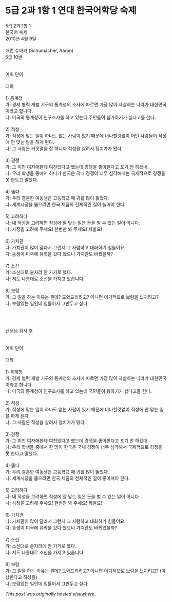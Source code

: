 # 5급 2과 1항 1 연대 한국어학당 숙제

<div>
<p>5&#44553; 2&#44284; 1&#54637; 1<br>&#54620;&#44397;&#50612; &#49689;&#51228;<br>2010&#45380; 4&#50900; 9&#51068;<br><br>&#50528;&#47088; &#49800;&#47560;&#52964; (Schumacher, Aaron)<br>5&#44553; 10&#48152;<br><br><br>&#50612;&#55064; &#45800;&#50612;<br><br>&#45824;&#54868;<br><br>1) &#53685;&#44228;&#52397;<br>&#44032;: &#44221;&#51228; &#54801;&#47141; &#44060;&#48156; &#44592;&#44396;&#51032; &#53685;&#44228;&#52397;&#51032; &#51312;&#49324;&#50640; &#46384;&#47476;&#47732; &#44032;&#51109; &#47566;&#51060; &#51088;&#49332;&#54616;&#45716; &#45208;&#46972;&#44032; &#45824;&#54620;&#48124;&#44397;&#51060;&#46972;&#44256; &#54633;&#45768;&#45796;.<br>&#45208;: &#48120;&#44397;&#51032; &#53685;&#44228;&#52397;&#51060; &#51064;&#44396;&#51312;&#49324;&#47484; &#54616;&#44256; &#51080;&#45716;&#45936; &#51452;&#48124;&#46308;&#51060; &#52280;&#44032;&#54616;&#44592;&#44032; &#49899;&#45796;&#44256;&#46308; &#54620;&#45796;.<br><br>2) &#51201;&#49457;<br>&#44032;: &#51201;&#49457;&#50640; &#47582;&#45716; &#51068;&#51060; &#54616;&#45208;&#46020; &#50630;&#45716; &#49324;&#46988;&#51060; &#51080;&#44592; &#46412;&#47928;&#50640; &#45320;&#45208;&#54624;&#44163;&#50630;&#51060; &#50612;&#46500; &#49324;&#46988;&#46308;&#51060; &#51201;&#49457;&#50640; &#50504; &#47582;&#45716; &#51068;&#51012; &#54616;&#44172; &#46108;&#45796;.<br>&#45208;: &#44536; &#49324;&#46988;&#51008; &#44144;&#51667;&#47568;&#51012; &#51096; &#54616;&#45768;&#44620; &#51201;&#49457;&#51012; &#49332;&#47140;&#49436; &#51221;&#52824;&#44032;&#44032; &#46096;&#45796;.<br><br>3) &#44221;&#51137;<br>&#44032;: &#44536; &#48120;&#52828; &#50668;&#51088;&#50528;&#54620;&#53580; &#50668;&#52828;&#51080;&#45796;&#44256; &#54664;&#45716;&#45936; &#44221;&#51137;&#51012; &#51339;&#50500;&#54620;&#45796;&#44256; &#54252;&#44592; &#50504; &#54616;&#44192;&#45348;.<br>&#45208;: &#50864;&#47532; &#54617;&#49373;&#46308; &#51473;&#50640;&#49436; &#54616;&#45208;&#44032; &#54620;&#44397;&#51008; &#44397;&#45236; &#44221;&#51137;&#51060; &#45320;&#47924; &#49900;&#44033;&#54644;&#49436;&#45716; &#44397;&#51228;&#51201;&#51004;&#47196; &#44221;&#51137;&#51012; &#47803; &#54620;&#46020;&#44256; &#47568;&#54664;&#45796;.<br><br>4) &#46763;&#45796;<br>&#44032;: &#50864;&#47532; &#44208;&#54844;&#54620; &#50668;&#46041;&#49373;&#51008; &#44256;&#46321;&#54617;&#44368; &#46412; &#44480;&#47484; &#47566;&#51060; &#46763;&#50632;&#45796;.<br>&#45208;: &#49464;&#44228;&#49884;&#51109;&#51012; &#46763;&#51004;&#47140;&#47732; &#54620;&#44397; &#51228;&#54408;&#51032; &#51204;&#52404;&#51201;&#51064; &#51656;&#51060; &#45720;&#50612;&#50556; &#54620;&#45796;.<br><br>5) &#44256;&#47140;&#54616;&#45796;<br>&#45208;: &#45236; &#51201;&#49457;&#51012; &#44256;&#47140;&#54616;&#47732; &#51201;&#49457;&#50640; &#51096; &#47582;&#45716; &#51068;&#51008; &#46024;&#51012; &#48268; &#49688; &#51080;&#45716; &#51068;&#51060; &#50500;&#45768;&#45796;.<br>&#45208;: &#49324;&#51221;&#51012; &#44256;&#47140;&#54644; &#51452;&#49464;&#50836;! &#54620;&#48264;&#47564; &#48400; &#51452;&#49464;&#50836;! &#51228;&#48156;&#50836;!<br><br>6) &#44032;&#52824;&#44288;<br>&#45208;: &#44032;&#52824;&#44288;&#51060; &#47566;&#51060; &#45804;&#46972;&#49436; &#44536;&#47088;&#51648; &#44536; &#49324;&#46988;&#54616;&#44256; &#45824;&#54868;&#54616;&#44592; &#55192;&#46308;&#50612;&#50836;.<br>&#45796;: &#46041;&#49373;&#51060; &#48120;&#44397;&#50640; &#50976;&#54617;&#51012; &#44052;&#45796; &#50772;&#51004;&#45768; &#44032;&#52824;&#44288;&#46020; &#48148;&#45032;&#51012;&#44620;?<br><br>7) &#49548;&#49888;<br>&#44032;: &#49548;&#49888;&#45824;&#47196; &#49696;&#51088;&#47532; &#50504; &#44032;&#44592;&#47196; &#54664;&#45796;.<br>&#45208;: &#51200;&#46020; &#45208;&#47492;&#45824;&#47196; &#49548;&#49888;&#51012; &#44032;&#51648;&#44256; &#51080;&#49845;&#45768;&#45796;.<br><br>8) &#48372;&#46988;<br>&#44032;: &#44536; &#51068;&#51012; &#54616;&#45716; &#51060;&#50976;&#45716; &#47956;&#45936;? &#46020;&#50752;&#46300;&#47532;&#47140;&#44256;? &#50500;&#45768;&#47732; &#51060;&#44592;&#51201;&#51004;&#47196; &#48372;&#46988;&#51012; &#45712;&#45180;&#47140;&#44256;?<br>&#45208;: &#48372;&#46988;&#51080;&#45716; &#51068;&#51064;&#45936; &#55192;&#46308;&#50612;&#49436; &#44536;&#47564;&#46160;&#44256; &#49910;&#45796;.</p>
<div><br></div>
<div><br></div>
<div><br></div>
<div>&#49440;&#49373;&#45784; &#44160;&#49324; &#54980;</div>
<div><br></div>
<div><br></div>
<div>&#50612;&#55064; &#45800;&#50612;<br><br>&#45824;&#54868;<br><br>1) &#53685;&#44228;&#52397;<br>&#44032;: &#44221;&#51228; &#54801;&#47141; &#44060;&#48156; &#44592;&#44396;&#51032; &#53685;&#44228;&#52397;&#51032; &#51312;&#49324;&#50640; &#46384;&#47476;&#47732; &#44032;&#51109; &#47566;&#51060; &#51088;&#49332;&#54616;&#45716; &#45208;&#46972;&#44032; &#45824;&#54620;&#48124;&#44397;&#51060;&#46972;&#44256; &#54633;&#45768;&#45796;.<br>&#45208;: &#48120;&#44397;&#51032; &#53685;&#44228;&#52397;&#51060; &#51064;&#44396;&#51312;&#49324;&#47484; &#54616;&#44256; &#51080;&#45716;&#45936; &#44397;&#48124;&#46308;&#51060; &#51025;&#54616;&#44592;&#44032; &#49899;&#45796;&#44256;&#46308; &#54620;&#45796;.<br><br>2) &#51201;&#49457;<br>&#44032;: &#51201;&#49457;&#50640; &#47582;&#45716; &#51068;&#51060; &#54616;&#45208;&#46020; &#50630;&#45716; &#49324;&#46988;&#51060; &#51080;&#44592; &#46412;&#47928;&#50640; &#45320;&#45208;&#54624;&#44163;&#50630;&#51060; &#51201;&#49457;&#50640; &#50504; &#47582;&#45716; &#51068;&#51012; &#54616;&#44172; &#46108;&#45796;.<br>&#45208;: &#44536; &#49324;&#46988;&#51008; &#51201;&#49457;&#51012; &#49332;&#47140;&#49436; &#51221;&#52824;&#44032;&#44032; &#46096;&#45796;.<br><br>3) &#44221;&#51137;<br>&#44032;: &#44536; &#48120;&#52828; &#50668;&#51088;&#50528;&#54620;&#53580; &#50668;&#52828;&#51080;&#45796;&#44256; &#54664;&#45716;&#45936; &#44221;&#51137;&#51012; &#51339;&#50500;&#54620;&#45796;&#44256; &#54252;&#44592; &#50504; &#54616;&#44192;&#45824;.<br>&#45208;: &#50864;&#47532; &#54617;&#49373;&#46308; &#51473;&#50640;&#49436; &#54620; &#47749;&#51060; &#54620;&#44397;&#51008; &#44397;&#45236; &#44221;&#51137;&#51060; &#45320;&#47924; &#49900;&#44033;&#54644;&#49436; &#44397;&#51228;&#51201;&#51004;&#47196; &#44221;&#51137;&#51012; &#47803; &#54620;&#45796;&#44256; &#47568;&#54664;&#45796;.<br><br>4) &#46763;&#45796;<br>&#44032;: &#50864;&#47532; &#44208;&#54844;&#54620; &#50668;&#46041;&#49373;&#51008; &#44256;&#46321;&#54617;&#44368; &#46412; &#44480;&#47484; &#47566;&#51060; &#46763;&#50632;&#45796;.<br>&#45208;: &#49464;&#44228;&#49884;&#51109;&#51012; &#46763;&#51004;&#47140;&#47732; &#54620;&#44397; &#51228;&#54408;&#51032; &#51204;&#52404;&#51201;&#51064; &#51656;&#51060; &#51339;&#50500;&#51256;&#50556; &#54620;&#45796;.<br><br>5) &#44256;&#47140;&#54616;&#45796;<br>&#45208;: &#45236; &#51201;&#49457;&#51012; &#44256;&#47140;&#54616;&#47732; &#51201;&#49457;&#50640; &#51096; &#47582;&#45716; &#51068;&#51008; &#46024;&#51012; &#48268; &#49688; &#51080;&#45716; &#51068;&#51060; &#50500;&#45768;&#45796;.<br>&#45208;: &#49324;&#51221;&#51012; &#44256;&#47140;&#54644; &#51452;&#49464;&#50836;! &#54620;&#48264;&#47564; &#48400; &#51452;&#49464;&#50836;! &#51228;&#48156;&#50836;!<br><br>6) &#44032;&#52824;&#44288;<br>&#45208;: &#44032;&#52824;&#44288;&#51060; &#47566;&#51060; &#45804;&#46972;&#49436; &#44536;&#47088;&#51648; &#44536; &#49324;&#46988;&#54616;&#44256; &#45824;&#54868;&#54616;&#44592; &#55192;&#46308;&#50612;&#50836;.<br>&#45796;: &#46041;&#49373;&#51060; &#48120;&#44397;&#50640; &#50976;&#54617;&#51012; &#44052;&#45796; &#50772;&#51004;&#45768; &#44032;&#52824;&#44288;&#46020; &#48148;&#45068;&#50632;&#51012;&#44620;?<br><br>7) &#49548;&#49888;<br>&#44032;: &#49548;&#49888;&#45824;&#47196; &#49696;&#51088;&#47532;&#50640; &#50504; &#44032;&#44592;&#47196; &#54664;&#45796;.<br>&#45208;: &#51200;&#46020; &#45208;&#47492;&#45824;&#47196; &#49548;&#49888;&#51012; &#44032;&#51648;&#44256; &#51080;&#49845;&#45768;&#45796;.<br><br>8) &#48372;&#46988;<br>&#44032;: &#44536; &#51068;&#51012; &#54616;&#45716; &#51060;&#50976;&#45716; &#47956;&#45936;? &#46020;&#50752;&#46300;&#47532;&#47140;&#44256;? &#50500;&#45768;&#47732; &#51060;&#44592;&#51201;&#51004;&#47196; &#48372;&#46988;&#51012; &#45712;&#45180;&#47140;&#44256;? (&#51060;&#49345;&#54620;&#45796;&#44256; &#54616;&#49512;&#51020;)<br>&#45208;: &#48372;&#46988;&#51080;&#45716; &#51068;&#51064;&#45936; &#55192;&#46308;&#50612;&#49436; &#44536;&#47564;&#46160;&#44256; &#49910;&#45796;.</div>
</div>


*This post was originally hosted [elsewhere](http://planspace.blogspot.com/2010/04/5-2-1-1.html).*

